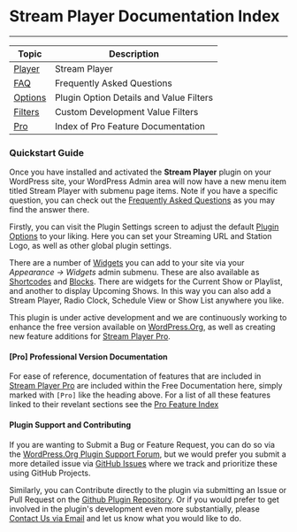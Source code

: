# Stream Player Documentation Index

*** 


| Topic | Description |
| --- | --- |
| [Player](./Player.md) | Stream Player |
| [FAQ](./FAQ.md) | Frequently Asked Questions |
| [Options](./Options.md) | Plugin Option Details and Value Filters |
| [Filters](./Filters.md) | Custom Development Value Filters |
| [Pro](./Pro.md) | Index of Pro Feature Documentation |


### Quickstart Guide

Once you have installed and activated the **Stream Player** plugin on your WordPress site, your WordPress Admin area will now have a new menu item titled Stream Player with submenu page items. Note if you have a specific question, you can check out the [Frequently Asked Questions](./FAQ.md) as you may find the answer there.

Firstly, you can visit the Plugin Settings screen to adjust the default [Plugin Options](./Options.md) to your liking. Here you can set your Streaming URL and Station Logo, as well as other global plugin settings. 

There are a number of [Widgets](./Widgets.md) you can add to your site via your *Appearance -> Widgets* admin submenu. These are also available as [Shortcodes](./Shortcodes.md) and [Blocks](./Widgets.md#radio-station-blocks). There are widgets for the Current Show or Playlist, and another to display Upcoming Shows. In this way you can also add a Stream Player, Radio Clock, Schedule View or Show List anywhere you like.

This plugin is under active development and we are continuously working to enhance the free version available on [WordPress.Org](https://wordpress.org/plugins/stream-playuer/), as well as creating new feature additions for [Stream Player Pro](https://streamplayer.pro/). 

#### [Pro] Professional Version Documentation

For ease of reference, documentation of features that are included in [Stream Player Pro](https://streamplayer.pro) are included within the Free Documentation here, simply marked with `[Pro]` like the heading above. For a list of all these features linked to their revelant sections see the [Pro Feature Index](./Pro.md)

#### Plugin Support and Contributing

If you are wanting to Submit a Bug or Feature Request, you can do so via the [WordPress.Org Plugin Support Forum](https://wordpress.org/support/plugin/stream-player/), but we would prefer you submit a more detailed issue via [GitHub Issues](https://github.com/netmix/stream-player/issues) where we track and prioritize these using GitHub Projects.

Similarly, you can Contribute directly to the plugin via submitting an Issue or Pull Request on the [Github Plugin Repository](https://github.com/netmix/stream-player/). Or if you would prefer to get involved in the plugin's development even more substantially, please [Contact Us via Email](mailto:info@netmix.com) and let us know what you would like to do.

